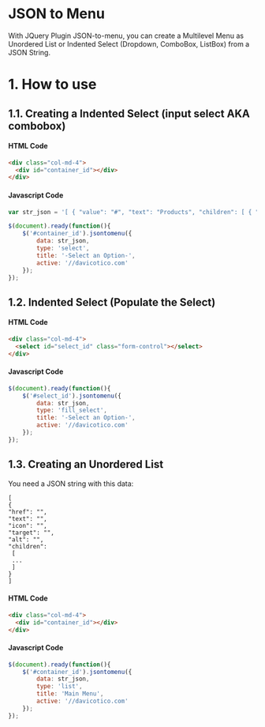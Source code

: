 # JSON to Menu
With JQuery Plugin JSON-to-menu, you can create a Multilevel Menu as Unordered List or Indented Select (Dropdown, ComboBox, ListBox) from a JSON String. 
# 1. How to use
## 1.1. Creating a Indented Select (input select AKA combobox)
#### HTML Code
```html
<div class="col-md-4">
  <div id="container_id"></div>
</div>
```
#### Javascript Code
```javascript
var str_json = '[ { "value": "#", "text": "Products", "children": [ { "value": "#", "text": "Books", "children": [ { "value": "#", "text": "Jquery" }, { "value": "#", "text": "Codeigniter" }, { "value": "#", "text": "Wordpress" } ] }, { "value": "#", "text": "Software" } ] }, { "value": "#", "text": "Sites", "children": [ { "value": "//davicotico.com", "text": "My Blog" }, { "value": "#", "text": "GitHub" } ] } ]';

$(document).ready(function(){
    $('#container_id').jsontomenu({
        data: str_json, 
        type: 'select', 
        title: '-Select an Option-',
        active: '//davicotico.com'
    });
});

```
## 1.2. Indented Select (Populate the Select)
#### HTML Code
```html
<div class="col-md-4">
  <select id="select_id" class="form-control"></select>
</div>
```
#### Javascript Code
```javascript
$(document).ready(function(){
    $('#select_id').jsontomenu({
        data: str_json, 
        type: 'fill_select', 
        title: '-Select an Option-',
        active: '//davicotico.com'
    });
});

```
## 1.3. Creating an Unordered List
You need a JSON string with this data:
```
[
{
"href": "",
"text": "",
"icon": "",
"target": "",
"alt": "",
"children": 
 [
 ...
 ]
}
]
```
#### HTML Code
```html
<div class="col-md-4">
  <div id="container_id"></div>
</div>
```
#### Javascript Code
```javascript
$(document).ready(function(){
    $('#container_id').jsontomenu({
        data: str_json, 
        type: 'list', 
        title: 'Main Menu',
        active: '//davicotico.com'
    });
});
```
